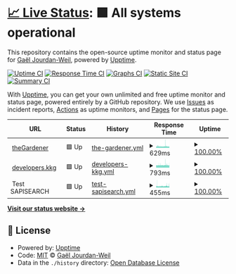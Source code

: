 # [📈 Live Status](https://gaeljw.github.io/poc-uptime): <!--live status--> **🟩 All systems operational**

This repository contains the open-source uptime monitor and status page for [Gaël Jourdan-Weil](https://gaeljw.github.io/poc-uptime), powered by [Upptime](https://github.com/upptime/upptime).

[![Uptime CI](https://github.com/gaeljw/poc-uptime/workflows/Uptime%20CI/badge.svg)](https://github.com/upptime/upptime/actions?query=workflow%3A%22Uptime+CI%22)
[![Response Time CI](https://github.com/gaeljw/poc-uptime/workflows/Response%20Time%20CI/badge.svg)](https://github.com/upptime/upptime/actions?query=workflow%3A%22Response+Time+CI%22)
[![Graphs CI](https://github.com/gaeljw/poc-uptime/workflows/Graphs%20CI/badge.svg)](https://github.com/upptime/upptime/actions?query=workflow%3A%22Graphs+CI%22)
[![Static Site CI](https://github.com/gaeljw/poc-uptime/workflows/Static%20Site%20CI/badge.svg)](https://github.com/upptime/upptime/actions?query=workflow%3A%22Static+Site+CI%22)
[![Summary CI](https://github.com/gaeljw/poc-uptime/workflows/Summary%20CI/badge.svg)](https://github.com/upptime/upptime/actions?query=workflow%3A%22Summary+CI%22)

With [Upptime](https://upptime.js.org), you can get your own unlimited and free uptime monitor and status page, powered entirely by a GitHub repository. We use [Issues](https://github.com/gaeljw/poc-uptime/issues) as incident reports, [Actions](https://github.com/gaeljw/poc-uptime/actions) as uptime monitors, and [Pages](https://gaeljw.github.io/poc-uptime) for the status page.

<!--start: status pages-->
<!-- This summary is generated by Upptime (https://github.com/upptime/upptime) -->
<!-- Do not edit this manually, your changes will be overwritten -->
<!-- prettier-ignore -->
| URL | Status | History | Response Time | Uptime |
| --- | ------ | ------- | ------------- | ------ |
| <img alt="" src="https://favicons.githubusercontent.com/thegardener.kelkoogroup.com" height="13"> [theGardener](https://thegardener.kelkoogroup.com/) | 🟩 Up | [the-gardener.yml](https://github.com/gaeljw/poc-uptime/commits/HEAD/history/the-gardener.yml) | <details><summary><img alt="Response time graph" src="./graphs/the-gardener/response-time-week.png" height="20"> 629ms</summary><br><a href="https://gaeljw.github.io/poc-uptime/history/the-gardener"><img alt="Response time 641" src="https://img.shields.io/endpoint?url=https%3A%2F%2Fraw.githubusercontent.com%2Fgaeljw%2Fpoc-uptime%2FHEAD%2Fapi%2Fthe-gardener%2Fresponse-time.json"></a><br><a href="https://gaeljw.github.io/poc-uptime/history/the-gardener"><img alt="24-hour response time 596" src="https://img.shields.io/endpoint?url=https%3A%2F%2Fraw.githubusercontent.com%2Fgaeljw%2Fpoc-uptime%2FHEAD%2Fapi%2Fthe-gardener%2Fresponse-time-day.json"></a><br><a href="https://gaeljw.github.io/poc-uptime/history/the-gardener"><img alt="7-day response time 629" src="https://img.shields.io/endpoint?url=https%3A%2F%2Fraw.githubusercontent.com%2Fgaeljw%2Fpoc-uptime%2FHEAD%2Fapi%2Fthe-gardener%2Fresponse-time-week.json"></a><br><a href="https://gaeljw.github.io/poc-uptime/history/the-gardener"><img alt="30-day response time 627" src="https://img.shields.io/endpoint?url=https%3A%2F%2Fraw.githubusercontent.com%2Fgaeljw%2Fpoc-uptime%2FHEAD%2Fapi%2Fthe-gardener%2Fresponse-time-month.json"></a><br><a href="https://gaeljw.github.io/poc-uptime/history/the-gardener"><img alt="1-year response time 641" src="https://img.shields.io/endpoint?url=https%3A%2F%2Fraw.githubusercontent.com%2Fgaeljw%2Fpoc-uptime%2FHEAD%2Fapi%2Fthe-gardener%2Fresponse-time-year.json"></a></details> | <details><summary><a href="https://gaeljw.github.io/poc-uptime/history/the-gardener">100.00%</a></summary><a href="https://gaeljw.github.io/poc-uptime/history/the-gardener"><img alt="All-time uptime 100.00%" src="https://img.shields.io/endpoint?url=https%3A%2F%2Fraw.githubusercontent.com%2Fgaeljw%2Fpoc-uptime%2FHEAD%2Fapi%2Fthe-gardener%2Fuptime.json"></a><br><a href="https://gaeljw.github.io/poc-uptime/history/the-gardener"><img alt="24-hour uptime 100.00%" src="https://img.shields.io/endpoint?url=https%3A%2F%2Fraw.githubusercontent.com%2Fgaeljw%2Fpoc-uptime%2FHEAD%2Fapi%2Fthe-gardener%2Fuptime-day.json"></a><br><a href="https://gaeljw.github.io/poc-uptime/history/the-gardener"><img alt="7-day uptime 100.00%" src="https://img.shields.io/endpoint?url=https%3A%2F%2Fraw.githubusercontent.com%2Fgaeljw%2Fpoc-uptime%2FHEAD%2Fapi%2Fthe-gardener%2Fuptime-week.json"></a><br><a href="https://gaeljw.github.io/poc-uptime/history/the-gardener"><img alt="30-day uptime 100.00%" src="https://img.shields.io/endpoint?url=https%3A%2F%2Fraw.githubusercontent.com%2Fgaeljw%2Fpoc-uptime%2FHEAD%2Fapi%2Fthe-gardener%2Fuptime-month.json"></a><br><a href="https://gaeljw.github.io/poc-uptime/history/the-gardener"><img alt="1-year uptime 100.00%" src="https://img.shields.io/endpoint?url=https%3A%2F%2Fraw.githubusercontent.com%2Fgaeljw%2Fpoc-uptime%2FHEAD%2Fapi%2Fthe-gardener%2Fuptime-year.json"></a></details>
| <img alt="" src="https://favicons.githubusercontent.com/developers.kelkoogroup.com" height="13"> [developers.kkg](https://developers.kelkoogroup.com/) | 🟩 Up | [developers-kkg.yml](https://github.com/gaeljw/poc-uptime/commits/HEAD/history/developers-kkg.yml) | <details><summary><img alt="Response time graph" src="./graphs/developers-kkg/response-time-week.png" height="20"> 793ms</summary><br><a href="https://gaeljw.github.io/poc-uptime/history/developers-kkg"><img alt="Response time 650" src="https://img.shields.io/endpoint?url=https%3A%2F%2Fraw.githubusercontent.com%2Fgaeljw%2Fpoc-uptime%2FHEAD%2Fapi%2Fdevelopers-kkg%2Fresponse-time.json"></a><br><a href="https://gaeljw.github.io/poc-uptime/history/developers-kkg"><img alt="24-hour response time 783" src="https://img.shields.io/endpoint?url=https%3A%2F%2Fraw.githubusercontent.com%2Fgaeljw%2Fpoc-uptime%2FHEAD%2Fapi%2Fdevelopers-kkg%2Fresponse-time-day.json"></a><br><a href="https://gaeljw.github.io/poc-uptime/history/developers-kkg"><img alt="7-day response time 793" src="https://img.shields.io/endpoint?url=https%3A%2F%2Fraw.githubusercontent.com%2Fgaeljw%2Fpoc-uptime%2FHEAD%2Fapi%2Fdevelopers-kkg%2Fresponse-time-week.json"></a><br><a href="https://gaeljw.github.io/poc-uptime/history/developers-kkg"><img alt="30-day response time 678" src="https://img.shields.io/endpoint?url=https%3A%2F%2Fraw.githubusercontent.com%2Fgaeljw%2Fpoc-uptime%2FHEAD%2Fapi%2Fdevelopers-kkg%2Fresponse-time-month.json"></a><br><a href="https://gaeljw.github.io/poc-uptime/history/developers-kkg"><img alt="1-year response time 650" src="https://img.shields.io/endpoint?url=https%3A%2F%2Fraw.githubusercontent.com%2Fgaeljw%2Fpoc-uptime%2FHEAD%2Fapi%2Fdevelopers-kkg%2Fresponse-time-year.json"></a></details> | <details><summary><a href="https://gaeljw.github.io/poc-uptime/history/developers-kkg">100.00%</a></summary><a href="https://gaeljw.github.io/poc-uptime/history/developers-kkg"><img alt="All-time uptime 100.00%" src="https://img.shields.io/endpoint?url=https%3A%2F%2Fraw.githubusercontent.com%2Fgaeljw%2Fpoc-uptime%2FHEAD%2Fapi%2Fdevelopers-kkg%2Fuptime.json"></a><br><a href="https://gaeljw.github.io/poc-uptime/history/developers-kkg"><img alt="24-hour uptime 100.00%" src="https://img.shields.io/endpoint?url=https%3A%2F%2Fraw.githubusercontent.com%2Fgaeljw%2Fpoc-uptime%2FHEAD%2Fapi%2Fdevelopers-kkg%2Fuptime-day.json"></a><br><a href="https://gaeljw.github.io/poc-uptime/history/developers-kkg"><img alt="7-day uptime 100.00%" src="https://img.shields.io/endpoint?url=https%3A%2F%2Fraw.githubusercontent.com%2Fgaeljw%2Fpoc-uptime%2FHEAD%2Fapi%2Fdevelopers-kkg%2Fuptime-week.json"></a><br><a href="https://gaeljw.github.io/poc-uptime/history/developers-kkg"><img alt="30-day uptime 100.00%" src="https://img.shields.io/endpoint?url=https%3A%2F%2Fraw.githubusercontent.com%2Fgaeljw%2Fpoc-uptime%2FHEAD%2Fapi%2Fdevelopers-kkg%2Fuptime-month.json"></a><br><a href="https://gaeljw.github.io/poc-uptime/history/developers-kkg"><img alt="1-year uptime 100.00%" src="https://img.shields.io/endpoint?url=https%3A%2F%2Fraw.githubusercontent.com%2Fgaeljw%2Fpoc-uptime%2FHEAD%2Fapi%2Fdevelopers-kkg%2Fuptime-year.json"></a></details>
| <img alt="" src="https://favicons.githubusercontent.com/null" height="13"> Test SAPISEARCH | 🟩 Up | [test-sapisearch.yml](https://github.com/gaeljw/poc-uptime/commits/HEAD/history/test-sapisearch.yml) | <details><summary><img alt="Response time graph" src="./graphs/test-sapisearch/response-time-week.png" height="20"> 455ms</summary><br><a href="https://gaeljw.github.io/poc-uptime/history/test-sapisearch"><img alt="Response time 436" src="https://img.shields.io/endpoint?url=https%3A%2F%2Fraw.githubusercontent.com%2Fgaeljw%2Fpoc-uptime%2FHEAD%2Fapi%2Ftest-sapisearch%2Fresponse-time.json"></a><br><a href="https://gaeljw.github.io/poc-uptime/history/test-sapisearch"><img alt="24-hour response time 483" src="https://img.shields.io/endpoint?url=https%3A%2F%2Fraw.githubusercontent.com%2Fgaeljw%2Fpoc-uptime%2FHEAD%2Fapi%2Ftest-sapisearch%2Fresponse-time-day.json"></a><br><a href="https://gaeljw.github.io/poc-uptime/history/test-sapisearch"><img alt="7-day response time 455" src="https://img.shields.io/endpoint?url=https%3A%2F%2Fraw.githubusercontent.com%2Fgaeljw%2Fpoc-uptime%2FHEAD%2Fapi%2Ftest-sapisearch%2Fresponse-time-week.json"></a><br><a href="https://gaeljw.github.io/poc-uptime/history/test-sapisearch"><img alt="30-day response time 429" src="https://img.shields.io/endpoint?url=https%3A%2F%2Fraw.githubusercontent.com%2Fgaeljw%2Fpoc-uptime%2FHEAD%2Fapi%2Ftest-sapisearch%2Fresponse-time-month.json"></a><br><a href="https://gaeljw.github.io/poc-uptime/history/test-sapisearch"><img alt="1-year response time 436" src="https://img.shields.io/endpoint?url=https%3A%2F%2Fraw.githubusercontent.com%2Fgaeljw%2Fpoc-uptime%2FHEAD%2Fapi%2Ftest-sapisearch%2Fresponse-time-year.json"></a></details> | <details><summary><a href="https://gaeljw.github.io/poc-uptime/history/test-sapisearch">100.00%</a></summary><a href="https://gaeljw.github.io/poc-uptime/history/test-sapisearch"><img alt="All-time uptime 100.00%" src="https://img.shields.io/endpoint?url=https%3A%2F%2Fraw.githubusercontent.com%2Fgaeljw%2Fpoc-uptime%2FHEAD%2Fapi%2Ftest-sapisearch%2Fuptime.json"></a><br><a href="https://gaeljw.github.io/poc-uptime/history/test-sapisearch"><img alt="24-hour uptime 100.00%" src="https://img.shields.io/endpoint?url=https%3A%2F%2Fraw.githubusercontent.com%2Fgaeljw%2Fpoc-uptime%2FHEAD%2Fapi%2Ftest-sapisearch%2Fuptime-day.json"></a><br><a href="https://gaeljw.github.io/poc-uptime/history/test-sapisearch"><img alt="7-day uptime 100.00%" src="https://img.shields.io/endpoint?url=https%3A%2F%2Fraw.githubusercontent.com%2Fgaeljw%2Fpoc-uptime%2FHEAD%2Fapi%2Ftest-sapisearch%2Fuptime-week.json"></a><br><a href="https://gaeljw.github.io/poc-uptime/history/test-sapisearch"><img alt="30-day uptime 100.00%" src="https://img.shields.io/endpoint?url=https%3A%2F%2Fraw.githubusercontent.com%2Fgaeljw%2Fpoc-uptime%2FHEAD%2Fapi%2Ftest-sapisearch%2Fuptime-month.json"></a><br><a href="https://gaeljw.github.io/poc-uptime/history/test-sapisearch"><img alt="1-year uptime 100.00%" src="https://img.shields.io/endpoint?url=https%3A%2F%2Fraw.githubusercontent.com%2Fgaeljw%2Fpoc-uptime%2FHEAD%2Fapi%2Ftest-sapisearch%2Fuptime-year.json"></a></details>

<!--end: status pages-->

[**Visit our status website →**](https://gaeljw.github.io/poc-uptime)

## 📄 License

- Powered by: [Upptime](https://github.com/upptime/upptime)
- Code: [MIT](./LICENSE) © [Gaël Jourdan-Weil](https://gaeljw.github.io/poc-uptime)
- Data in the `./history` directory: [Open Database License](https://opendatacommons.org/licenses/odbl/1-0/)
